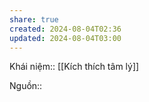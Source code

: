 ```yaml
---
share: true
created: 2024-08-04T02:36
updated: 2024-08-04T03:00
---
```

Khái niệm:: [[Kích thích tâm lý]]

Nguồn:: 